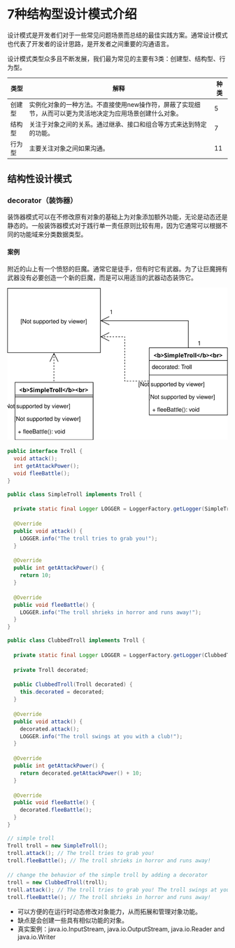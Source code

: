 # 7种结构型设计模式介绍

设计模式是开发者们对于一些常见问题场景而总结的最佳实践方案。通常设计模式也代表了开发者的设计思路，是开发者之间重要的沟通语言。

设计模式类型众多且不断发展，我们最为常见的主要有3类：创建型、结构型、行为型。

类型 | 解释 | 种类
--- | --- | ---
创建型 | 实例化对象的一种方法。不直接使用new操作符，屏蔽了实现细节，从而可以更为灵活地决定为应用场景创建什么对象。 | 5
结构型 | 关注于对象之间的关系。通过继承、接口和组合等方式来达到特定的功能。 | 7
行为型 | 主要关注对象之间如果沟通。 | 11

## 结构性设计模式

### decorator（装饰器）

装饰器模式可以在不修改原有对象的基础上为对象添加额外功能，无论是动态还是静态的。一般装饰器模式对于践行单一责任原则比较有用，因为它通常可以根据不同的功能域来分类数据类型。

#### 案例

附近的山上有一个愤怒的巨魔。通常它是徒手，但有时它有武器。为了让巨魔拥有武器没有必要创造一个新的巨魔，而是可以用适当的武器动态装饰它。

![decorator](https://raw.githubusercontent.com/richardmars/blog/master/res/design-pattern/decorator.svg?sanitize=true)

```java
public interface Troll {
  void attack();
  int getAttackPower();
  void fleeBattle();
}
```

```java
public class SimpleTroll implements Troll {

  private static final Logger LOGGER = LoggerFactory.getLogger(SimpleTroll.class);

  @Override
  public void attack() {
    LOGGER.info("The troll tries to grab you!");
  }

  @Override
  public int getAttackPower() {
    return 10;
  }

  @Override
  public void fleeBattle() {
    LOGGER.info("The troll shrieks in horror and runs away!");
  }
}
```

```java
public class ClubbedTroll implements Troll {

  private static final Logger LOGGER = LoggerFactory.getLogger(ClubbedTroll.class);

  private Troll decorated;

  public ClubbedTroll(Troll decorated) {
    this.decorated = decorated;
  }

  @Override
  public void attack() {
    decorated.attack();
    LOGGER.info("The troll swings at you with a club!");
  }

  @Override
  public int getAttackPower() {
    return decorated.getAttackPower() + 10;
  }

  @Override
  public void fleeBattle() {
    decorated.fleeBattle();
  }
}
```

```java
// simple troll
Troll troll = new SimpleTroll();
troll.attack(); // The troll tries to grab you!
troll.fleeBattle(); // The troll shrieks in horror and runs away!

// change the behavior of the simple troll by adding a decorator
troll = new ClubbedTroll(troll);
troll.attack(); // The troll tries to grab you! The troll swings at you with a club!
troll.fleeBattle(); // The troll shrieks in horror and runs away!
```

- 可以方便的在运行时动态修改对象能力，从而拓展和管理对象功能。
- 缺点是会创建一些具有相似功能的对象。
- 真实案例：java.io.InputStream, java.io.OutputStream, java.io.Reader and java.io.Writer

